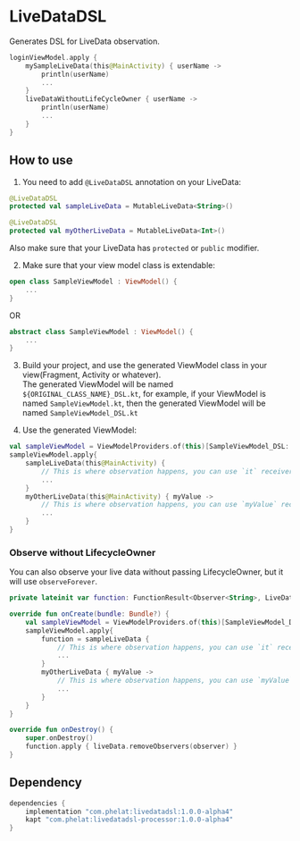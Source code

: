 # LiveDataDSL
Generates DSL for LiveData observation.
```kotlin
loginViewModel.apply {
    mySampleLiveData(this@MainActivity) { userName ->
        println(userName)
        ...
    }
    liveDataWithoutLifeCycleOwner { userName ->
        println(userName)
        ...
    }
}
```


## How to use  
1. You need to add `@LiveDataDSL` annotation on your LiveData:  
```kotlin
@LiveDataDSL
protected val sampleLiveData = MutableLiveData<String>()

@LiveDataDSL
protected val myOtherLiveData = MutableLiveData<Int>()
```
Also make sure that your LiveData has `protected` or `public` modifier.

2. Make sure that your view model class is extendable:
```kotlin
open class SampleViewModel : ViewModel() {
    ...
}
```
OR
```kotlin
abstract class SampleViewModel : ViewModel() {
    ...
}
```

3. Build your project, and use the generated ViewModel class in your view(Fragment, Activity or whatever).  
The generated ViewModel will be named `${ORIGINAL_CLASS_NAME}_DSL.kt`, for example, if your ViewModel is named `SampleViewModel.kt`, then the generated ViewModel will be named `SampleViewModel_DSL.kt`

4. Use the generated ViewModel:
```kotlin
val sampleViewModel = ViewModelProviders.of(this)[SampleViewModel_DSL::class.java]
sampleViewModel.apply{
    sampleLiveData(this@MainActivity) {
        // This is where observation happens, you can use `it` receiver as observed value
        ...
    }
    myOtherLiveData(this@MainActivity) { myValue ->
        // This is where observation happens, you can use `myValue` receiver as observed value
        ...
    }
}
```
### Observe without LifecycleOwner
You can also observe your live data without passing LifecycleOwner, but it will use `observeForever`.
```kotlin
private lateinit var function: FunctionResult<Observer<String>, LiveData<String>>

override fun onCreate(bundle: Bundle?) {
    val sampleViewModel = ViewModelProviders.of(this)[SampleViewModel_DSL::class.java]
    sampleViewModel.apply{
        function = sampleLiveData {
            // This is where observation happens, you can use `it` receiver as observed value
            ...
        }
        myOtherLiveData { myValue ->
            // This is where observation happens, you can use `myValue` receiver as observed value
            ...
        }
    }
}

override fun onDestroy() {
    super.onDestroy()
    function.apply { liveData.removeObservers(observer) }
}
```

## Dependency
```groovy
dependencies {
    implementation "com.phelat:livedatadsl:1.0.0-alpha4"
    kapt "com.phelat:livedatadsl-processor:1.0.0-alpha4"
}
```
